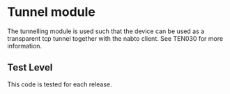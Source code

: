 Tunnel module
=============

The tunnelling module is used such that the device can be used as a
transparent tcp tunnel together with the nabto client. See TEN030 for
more information.

Test Level
----------

This code is tested for each release.
